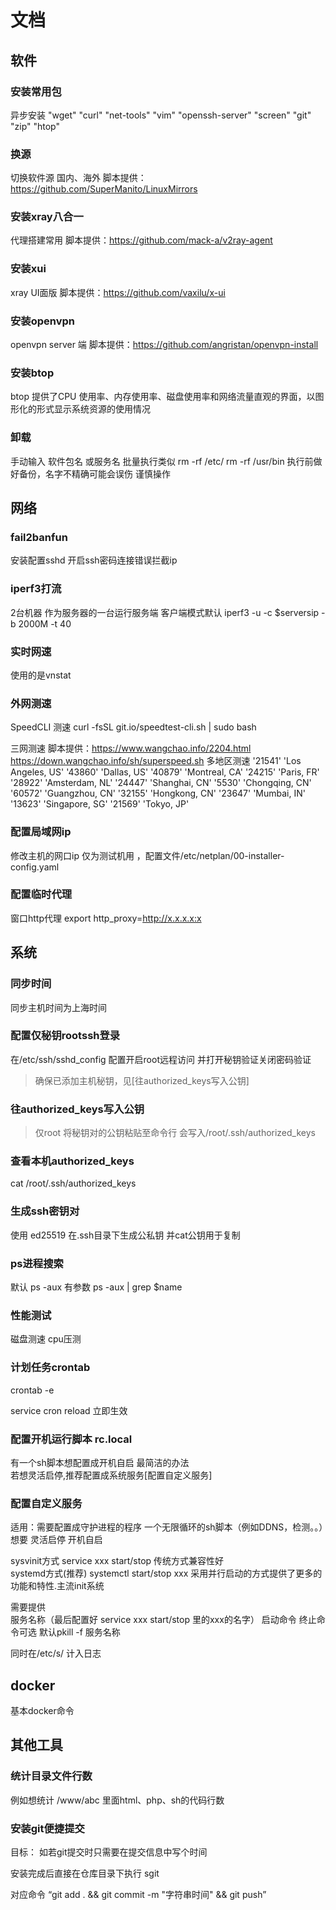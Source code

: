 # 文档

## 软件

### 安装常用包 
异步安装
"wget" "curl" "net-tools" "vim" "openssh-server" "screen" "git" "zip" "htop"

### 换源
切换软件源 国内、海外 脚本提供： https://github.com/SuperManito/LinuxMirrors

### 安装xray八合一
代理搭建常用 脚本提供：https://github.com/mack-a/v2ray-agent

### 安装xui
xray UI面版 脚本提供：https://github.com/vaxilu/x-ui

### 安装openvpn

openvpn server 端 脚本提供：https://github.com/angristan/openvpn-install


### 安装btop
btop 提供了CPU 使用率、内存使用率、磁盘使用率和网络流量直观的界面，以图形化的形式显示系统资源的使用情况

### 卸载
手动输入 
软件包名 或服务名 批量执行类似 rm -rf /etc/ rm -rf /usr/bin
执行前做好备份，名字不精确可能会误伤 谨慎操作

## 网络

### fail2banfun

安装配置sshd  开启ssh密码连接错误拦截ip

### iperf3打流
2台机器
作为服务器的一台运行服务端
客户端模式默认 iperf3 -u -c $serversip -b 2000M -t 40

### 实时网速
使用的是vnstat

### 外网测速
SpeedCLI 测速
curl -fsSL git.io/speedtest-cli.sh | sudo bash

三网测速
脚本提供：https://www.wangchao.info/2204.html  https://down.wangchao.info/sh/superspeed.sh
多地区测速
'21541' 'Los Angeles, US'
'43860' 'Dallas, US'
'40879' 'Montreal, CA'
'24215' 'Paris, FR'
'28922' 'Amsterdam, NL'
'24447' 'Shanghai, CN'
'5530' 'Chongqing, CN'
'60572' 'Guangzhou, CN'
'32155' 'Hongkong, CN'
'23647' 'Mumbai, IN'
'13623' 'Singapore, SG'
'21569' 'Tokyo, JP'
### 配置局域网ip
修改主机的网口ip
仅为测试机用 ，配置文件/etc/netplan/00-installer-config.yaml

### 配置临时代理
窗口http代理  export http_proxy=http://x.x.x.x:x

## 系统

### 同步时间
同步主机时间为上海时间
### 配置仅秘钥rootssh登录
在/etc/ssh/sshd_config 配置开启root远程访问
并打开秘钥验证关闭密码验证
>确保已添加主机秘钥，见[往authorized_keys写入公钥]

### 往authorized_keys写入公钥
>仅root
将秘钥对的公钥粘贴至命令行
会写入/root/.ssh/authorized_keys

### 查看本机authorized_keys
cat /root/.ssh/authorized_keys

### 生成ssh密钥对
使用 ed25519 在.ssh目录下生成公私钥
并cat公钥用于复制

### ps进程搜索
默认
ps -aux
有参数
ps -aux | grep $name

### 性能测试
磁盘测速
cpu压测

### 计划任务crontab
crontab -e

service cron reload 立即生效
### 配置开机运行脚本 rc.local
有一个sh脚本想配置成开机自启 最简洁的办法  
若想灵活启停,推荐配置成系统服务[配置自定义服务]

### 配置自定义服务

适用：需要配置成守护进程的程序  一个无限循环的sh脚本（例如DDNS，检测。。）想要 灵活启停 开机自启

sysvinit方式 service xxx start/stop 传统方式兼容性好  
systemd方式(推荐) systemctl start/stop xxx 采用并行启动的方式提供了更多的功能和特性.主流init系统 

需要提供  
服务名称（最后配置好 service xxx start/stop  里的xxx的名字）
启动命令
终止命令可选 默认pkill -f 服务名称

同时在/etc/s/ 计入日志



## docker
基本docker命令

## 其他工具

### 统计目录文件行数
例如想统计 /www/abc 里面html、php、sh的代码行数

### 安装git便捷提交
目标：
如若git提交时只需要在提交信息中写个时间 

安装完成后直接在仓库目录下执行 sgit


对应命令 “git add . && git commit -m "字符串时间" && git push”








